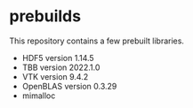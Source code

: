 # prebuilds

This repository contains a few prebuilt libraries.

- HDF5 version 1.14.5
- TBB version 2022.1.0
- VTK version 9.4.2
- OpenBLAS version 0.3.29
- mimalloc
